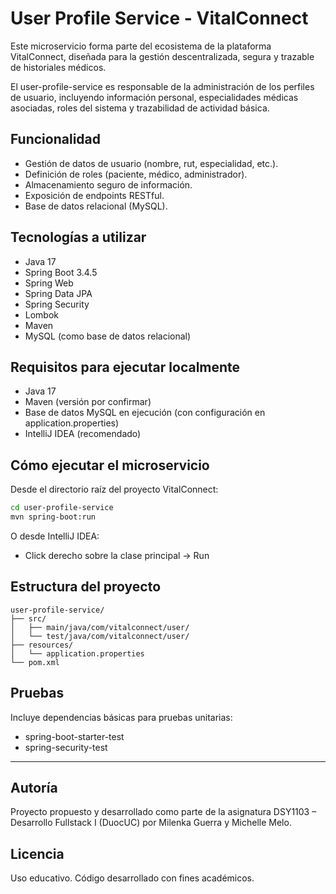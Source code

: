 # User Profile Service - VitalConnect
Este microservicio forma parte del ecosistema de la plataforma VitalConnect, diseñada para la gestión descentralizada, segura y trazable de historiales médicos.

El user-profile-service es responsable de la administración de los perfiles de usuario, incluyendo información personal, especialidades médicas asociadas, roles del sistema y trazabilidad de actividad básica.

## Funcionalidad
- Gestión de datos de usuario (nombre, rut, especialidad, etc.).
- Definición de roles (paciente, médico, administrador).
- Almacenamiento seguro de información.
- Exposición de endpoints RESTful.
- Base de datos relacional (MySQL).

## Tecnologías a utilizar
- Java 17
- Spring Boot 3.4.5
- Spring Web
- Spring Data JPA
- Spring Security
- Lombok
- Maven
- MySQL (como base de datos relacional)

## Requisitos para ejecutar localmente
- Java 17
- Maven (versión por confirmar)
- Base de datos MySQL en ejecución (con configuración en application.properties)
- IntelliJ IDEA (recomendado)

## Cómo ejecutar el microservicio
Desde el directorio raíz del proyecto VitalConnect:
```bash
cd user-profile-service
mvn spring-boot:run
```

O desde IntelliJ IDEA:
- Click derecho sobre la clase principal → Run

## Estructura del proyecto
```
user-profile-service/
├── src/
│   ├── main/java/com/vitalconnect/user/
│   └── test/java/com/vitalconnect/user/
├── resources/
│   └── application.properties
└── pom.xml
```

## Pruebas
Incluye dependencias básicas para pruebas unitarias:
- spring-boot-starter-test
- spring-security-test

---
## Autoría
Proyecto propuesto y desarrollado como parte de la asignatura DSY1103 – Desarrollo Fullstack I (DuocUC) por Milenka Guerra y Michelle Melo.

## Licencia
Uso educativo. Código desarrollado con fines académicos.
